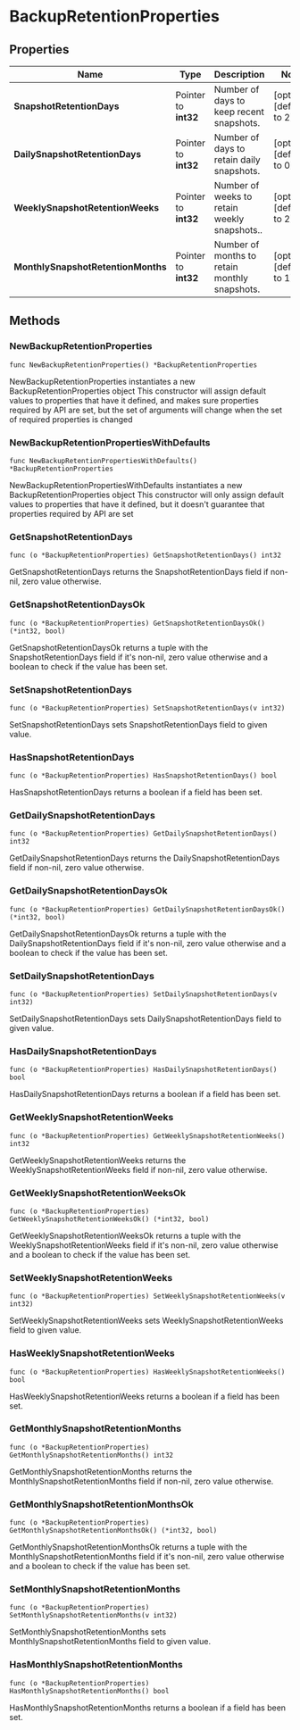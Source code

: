 # BackupRetentionProperties

## Properties

|Name | Type | Description | Notes|
|------------ | ------------- | ------------- | -------------|
|**SnapshotRetentionDays** | Pointer to **int32** | Number of days to keep recent snapshots.  | [optional] [default to 2]|
|**DailySnapshotRetentionDays** | Pointer to **int32** | Number of days to retain daily snapshots.  | [optional] [default to 0]|
|**WeeklySnapshotRetentionWeeks** | Pointer to **int32** | Number of weeks to retain weekly snapshots..  | [optional] [default to 2]|
|**MonthlySnapshotRetentionMonths** | Pointer to **int32** | Number of months to retain monthly snapshots.  | [optional] [default to 1]|

## Methods

### NewBackupRetentionProperties

`func NewBackupRetentionProperties() *BackupRetentionProperties`

NewBackupRetentionProperties instantiates a new BackupRetentionProperties object
This constructor will assign default values to properties that have it defined,
and makes sure properties required by API are set, but the set of arguments
will change when the set of required properties is changed

### NewBackupRetentionPropertiesWithDefaults

`func NewBackupRetentionPropertiesWithDefaults() *BackupRetentionProperties`

NewBackupRetentionPropertiesWithDefaults instantiates a new BackupRetentionProperties object
This constructor will only assign default values to properties that have it defined,
but it doesn't guarantee that properties required by API are set

### GetSnapshotRetentionDays

`func (o *BackupRetentionProperties) GetSnapshotRetentionDays() int32`

GetSnapshotRetentionDays returns the SnapshotRetentionDays field if non-nil, zero value otherwise.

### GetSnapshotRetentionDaysOk

`func (o *BackupRetentionProperties) GetSnapshotRetentionDaysOk() (*int32, bool)`

GetSnapshotRetentionDaysOk returns a tuple with the SnapshotRetentionDays field if it's non-nil, zero value otherwise
and a boolean to check if the value has been set.

### SetSnapshotRetentionDays

`func (o *BackupRetentionProperties) SetSnapshotRetentionDays(v int32)`

SetSnapshotRetentionDays sets SnapshotRetentionDays field to given value.

### HasSnapshotRetentionDays

`func (o *BackupRetentionProperties) HasSnapshotRetentionDays() bool`

HasSnapshotRetentionDays returns a boolean if a field has been set.

### GetDailySnapshotRetentionDays

`func (o *BackupRetentionProperties) GetDailySnapshotRetentionDays() int32`

GetDailySnapshotRetentionDays returns the DailySnapshotRetentionDays field if non-nil, zero value otherwise.

### GetDailySnapshotRetentionDaysOk

`func (o *BackupRetentionProperties) GetDailySnapshotRetentionDaysOk() (*int32, bool)`

GetDailySnapshotRetentionDaysOk returns a tuple with the DailySnapshotRetentionDays field if it's non-nil, zero value otherwise
and a boolean to check if the value has been set.

### SetDailySnapshotRetentionDays

`func (o *BackupRetentionProperties) SetDailySnapshotRetentionDays(v int32)`

SetDailySnapshotRetentionDays sets DailySnapshotRetentionDays field to given value.

### HasDailySnapshotRetentionDays

`func (o *BackupRetentionProperties) HasDailySnapshotRetentionDays() bool`

HasDailySnapshotRetentionDays returns a boolean if a field has been set.

### GetWeeklySnapshotRetentionWeeks

`func (o *BackupRetentionProperties) GetWeeklySnapshotRetentionWeeks() int32`

GetWeeklySnapshotRetentionWeeks returns the WeeklySnapshotRetentionWeeks field if non-nil, zero value otherwise.

### GetWeeklySnapshotRetentionWeeksOk

`func (o *BackupRetentionProperties) GetWeeklySnapshotRetentionWeeksOk() (*int32, bool)`

GetWeeklySnapshotRetentionWeeksOk returns a tuple with the WeeklySnapshotRetentionWeeks field if it's non-nil, zero value otherwise
and a boolean to check if the value has been set.

### SetWeeklySnapshotRetentionWeeks

`func (o *BackupRetentionProperties) SetWeeklySnapshotRetentionWeeks(v int32)`

SetWeeklySnapshotRetentionWeeks sets WeeklySnapshotRetentionWeeks field to given value.

### HasWeeklySnapshotRetentionWeeks

`func (o *BackupRetentionProperties) HasWeeklySnapshotRetentionWeeks() bool`

HasWeeklySnapshotRetentionWeeks returns a boolean if a field has been set.

### GetMonthlySnapshotRetentionMonths

`func (o *BackupRetentionProperties) GetMonthlySnapshotRetentionMonths() int32`

GetMonthlySnapshotRetentionMonths returns the MonthlySnapshotRetentionMonths field if non-nil, zero value otherwise.

### GetMonthlySnapshotRetentionMonthsOk

`func (o *BackupRetentionProperties) GetMonthlySnapshotRetentionMonthsOk() (*int32, bool)`

GetMonthlySnapshotRetentionMonthsOk returns a tuple with the MonthlySnapshotRetentionMonths field if it's non-nil, zero value otherwise
and a boolean to check if the value has been set.

### SetMonthlySnapshotRetentionMonths

`func (o *BackupRetentionProperties) SetMonthlySnapshotRetentionMonths(v int32)`

SetMonthlySnapshotRetentionMonths sets MonthlySnapshotRetentionMonths field to given value.

### HasMonthlySnapshotRetentionMonths

`func (o *BackupRetentionProperties) HasMonthlySnapshotRetentionMonths() bool`

HasMonthlySnapshotRetentionMonths returns a boolean if a field has been set.


